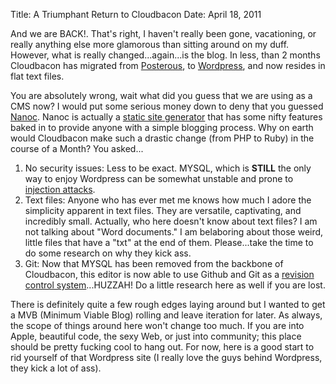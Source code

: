 Title: A Triumphant Return to Cloudbacon
Date: April 18, 2011

And we are BACK!. That's right, I haven't really been gone, vacationing, or
really anything else more glamorous than sitting around on my duff. However,
what is really changed...again...is the blog. In less, than 2 months Cloudbacon
has migrated from [Posterous](www.posterous.com), to
[Wordpress](www.wordpress.org), and now resides in flat text files.

You are absolutely wrong, wait what did you guess that we are using as a CMS
now? I would put some serious money down to deny that you guessed
[Nanoc](http://nanoc.stoneship.org). Nanoc is actually a [static site
generator](http://blog.guestlistapp.com/post/2304152860/five-reasons-to-use-a-static-site-generator-instead-of)
that has some nifty features baked in to provide anyone with a simple blogging
process. Why on earth would Cloudbacon make such a drastic change (from PHP to
Ruby) in the course of a Month? You asked...

1. No security issues: Less to be exact. MYSQL, which is **STILL** the only way
	 to enjoy Wordpress can be somewhat unstable and prone to [injection
	 attacks](http://unixwiz.net/techtips/sql-injection.html).
2. Text files: Anyone who has ever met me knows how much I adore the simplicity
	 apparent in text files. They are versatile, captivating, and incredibly
	 small. Actually, who here doesn't know about text files? I am not talking
	 about "Word documents." I am belaboring about those weird, little files that
	 have a "txt" at the end of them. Please...take the time to do some research
	 on why they kick ass.
3. Git: Now that MYSQL has been removed from the backbone of Cloudbacon, this
	 editor is now able to use Github and Git as a [revision control
	 system](http://en.wikipedia.org/wiki/Revision_control)...HUZZAH! Do a little
	 research here as well if you are lost.

There is definitely quite a few rough edges laying around but I wanted to get a
MVB (Minimum Viable Blog) rolling and leave iteration for later. As always, the
scope of things around here won't change too much. If you are into Apple,
beautiful code, the sexy Web, or just into community; this place should be
pretty fucking cool to hang out. For now, here is a good start to rid yourself
of that Wordpress site (I really love the guys behind Wordpress, they kick a
lot of ass).

<script src="https://gist.github.com/526571.js"> </script>
